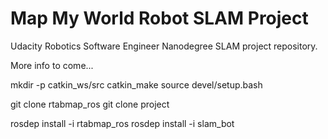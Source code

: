 # Map My World Robot SLAM Project

Udacity Robotics Software Engineer Nanodegree SLAM project repository.

More info to come...

mkdir -p catkin_ws/src
catkin_make
source devel/setup.bash

git clone rtabmap_ros
git clone project

rosdep install -i rtabmap_ros
rosdep install -i slam_bot
